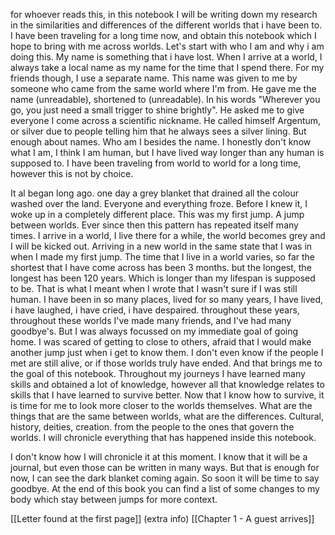 for whoever reads this, in this notebook I will be writing down my research in the similarities and differences of the different worlds that i have been to. I have been traveling for a long time now, and obtain this notebook which I hope to bring with me across worlds. 
Let's start with who I am and why i am doing this. My name is something that i have lost. When I arrive at a world, I always take a local name as my name for the time that I spend there. For my friends though, I use a separate name. This name was given to me by someone who came from the same world where I'm from. He gave me the name (unreadable), shortened to (unreadable). In his words "Wherever you go, you just need a small trigger to shine brightly". He asked me to give everyone I come across a scientific nickname. He called himself Argentum, or silver due to people telling him that he always sees a silver lining. But enough about names. Who am I besides the name. I honestly don't know what I am, I think I am human, but I have lived way longer than any human is supposed to. I have been traveling from world to world for a long time, however this is not by choice.

It al began long ago. one day a grey blanket that drained all the colour washed over the land. Everyone and everything froze. Before I knew it, I woke up in a completely different place. This was my first jump. A jump between worlds. Ever since then this pattern has repeated itself many times. I arrive in a world, I live there for a while, the world becomes grey and I will be kicked out. Arriving in a new world in the same state that I was in when I made my first jump. The time that I live in a world varies, so far the shortest that I have come across has been 3 months. but the longest, the longest has been 120 years. Which is longer than my lifespan is supposed to be. That is what I meant when I wrote that I wasn't sure if I was still human. I have been in so many places, lived for so many years, I have lived, i have laughed, i have cried, i have despaired. throughout these years, throughout these worlds I've made many friends, and I've had many goodbye's. But I was always focussed on my immediate goal of going home. I was scared of getting to close to others, afraid that I would make another jump just when i get to know them. I don't even know if the people I met are still alive, or if those worlds truly have ended. And that brings me to the goal of this notebook. Throughout my journeys I have learned many skills and obtained a lot of knowledge, however all that knowledge relates to skills that I have learned to survive better. Now that I know how to survive, it is time for me to look more closer to the worlds themselves. What are the things that are the same between worlds, what are the differences. Cultural, history, deities, creation. from the people to the ones that govern the worlds. I will chronicle everything that has happened inside this notebook.

I don't know how I will chronicle it at this moment. I know that it will be a journal, but even those can be written in many ways. But that is enough for now, I can see the dark blanket coming again. So soon it will be time to say goodbye. At the end of this book you can find a list of some changes to my body which stay between jumps for more context.

[[Letter found at the first page]] (extra info)
[[Chapter 1 - A guest arrives]] 
